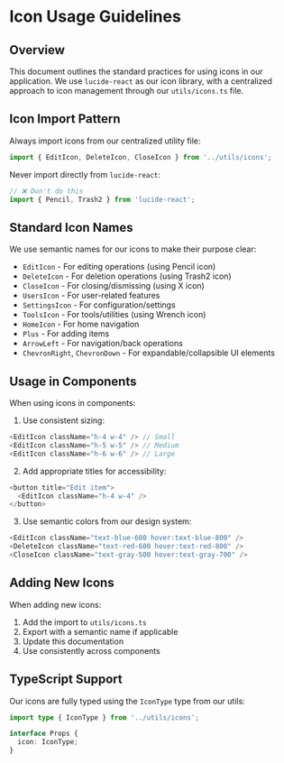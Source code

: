 # Icon Usage Guidelines

## Overview
This document outlines the standard practices for using icons in our application. We use `lucide-react` as our icon library, with a centralized approach to icon management through our `utils/icons.ts` file.

## Icon Import Pattern
Always import icons from our centralized utility file:
```typescript
import { EditIcon, DeleteIcon, CloseIcon } from '../utils/icons';
```

Never import directly from `lucide-react`:
```typescript
// ❌ Don't do this
import { Pencil, Trash2 } from 'lucide-react';
```

## Standard Icon Names
We use semantic names for our icons to make their purpose clear:

- `EditIcon` - For editing operations (using Pencil icon)
- `DeleteIcon` - For deletion operations (using Trash2 icon)
- `CloseIcon` - For closing/dismissing (using X icon)
- `UsersIcon` - For user-related features
- `SettingsIcon` - For configuration/settings
- `ToolsIcon` - For tools/utilities (using Wrench icon)
- `HomeIcon` - For home navigation
- `Plus` - For adding items
- `ArrowLeft` - For navigation/back operations
- `ChevronRight`, `ChevronDown` - For expandable/collapsible UI elements

## Usage in Components
When using icons in components:

1. Use consistent sizing:
```typescript
<EditIcon className="h-4 w-4" /> // Small
<EditIcon className="h-5 w-5" /> // Medium
<EditIcon className="h-6 w-6" /> // Large
```

2. Add appropriate titles for accessibility:
```typescript
<button title="Edit item">
  <EditIcon className="h-4 w-4" />
</button>
```

3. Use semantic colors from our design system:
```typescript
<EditIcon className="text-blue-600 hover:text-blue-800" />
<DeleteIcon className="text-red-600 hover:text-red-800" />
<CloseIcon className="text-gray-500 hover:text-gray-700" />
```

## Adding New Icons
When adding new icons:

1. Add the import to `utils/icons.ts`
2. Export with a semantic name if applicable
3. Update this documentation
4. Use consistently across components

## TypeScript Support
Our icons are fully typed using the `IconType` type from our utils:

```typescript
import type { IconType } from '../utils/icons';

interface Props {
  icon: IconType;
}
``` 